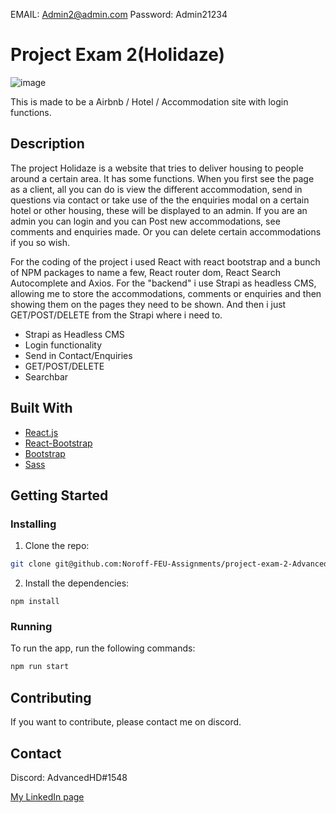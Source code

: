 EMAIL: Admin2@admin.com
Password: Admin21234

# Project Exam 2(Holidaze)

![image](https://i.imgur.com/HL6wfPh.png)

This is made to be a Airbnb / Hotel / Accommodation site with login functions.

## Description

The project Holidaze is a website that tries to deliver housing to people around a certain area. It has
some functions. When you first see the page as a client, all you can do is view the different accommodation, send in questions via contact or take use of the the enquiries modal on a certain hotel or other housing, these will be displayed to an admin. If you are an admin you can login and you can Post new accommodations, see comments and enquiries made. Or you can delete certain accommodations if you so wish.

For the coding of the project i used React with react bootstrap and a bunch of NPM packages to name a few, React router dom, React Search Autocomplete and Axios. For the "backend" i use Strapi as headless CMS, allowing me to store the accommodations, comments or enquiries and then showing them on the pages they need to be shown. And then i just GET/POST/DELETE from the Strapi where i need to.

- Strapi as Headless CMS
- Login functionality
- Send in Contact/Enquiries
- GET/POST/DELETE
- Searchbar

## Built With

- [React.js](https://reactjs.org/)
- [React-Bootstrap](https://react-bootstrap.github.io/)
- [Bootstrap](https://getbootstrap.com)
- [Sass](https://sass-lang.com/)

## Getting Started

### Installing

1. Clone the repo:

```bash
git clone git@github.com:Noroff-FEU-Assignments/project-exam-2-Advancedhd.git
```

2. Install the dependencies:

```
npm install
```

### Running

To run the app, run the following commands:

```bash
npm run start
```

## Contributing

If you want to contribute, please contact me on discord.

## Contact

Discord: AdvancedHD#1548

[My LinkedIn page](https://www.linkedin.com/in/h%C3%A5kon-volden-019054b4/)
